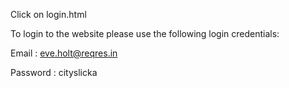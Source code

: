 Click on login.html

To login to the website please use the following login credentials:

Email : eve.holt@reqres.in

Password : cityslicka

